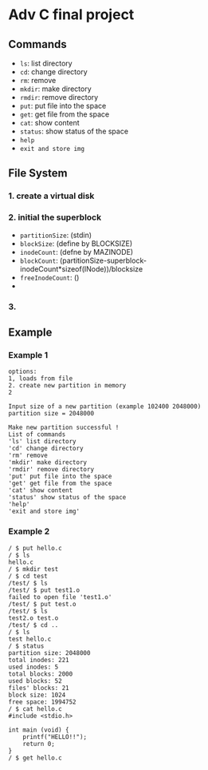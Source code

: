 # Adv C final project

## Commands
- `ls`: list directory
- `cd`: change directory
- `rm`: remove
- `mkdir`: make directory
- `rmdir`: remove directory
- `put`: put file into the space
- `get`: get file from the space
- `cat`: show content
- `status`: show status of the space
- `help`
- `exit and store img`

## File System 

### 1. create a virtual disk
### 2. initial the superblock
- `partitionSize`: (stdin)
- `blockSize`: (define by BLOCKSIZE)
- `inodeCount`: (defne by MAZINODE)
- `blockCount`: (partitionSize-superblock-inodeCount*sizeof(INode))/blocksize
- `freeInodeCount`: ()
- 
### 3. 


## Example
### Example 1
```shell
options:
1, loads from file
2. create new partition in memory
2

Input size of a new partition (example 102400 2048000)
partition size = 2048000

Make new partition successful !
List of commands
'ls' list directory
'cd' change directory
'rm' remove
'mkdir' make directory
'rmdir' remove directory
'put' put file into the space
'get' get file from the space
'cat' show content
'status' show status of the space
'help'
'exit and store img'
```

### Example 2
```shell
/ $ put hello.c
/ $ ls
hello.c
/ $ mkdir test
/ $ cd test
/test/ $ ls
/test/ $ put test1.o
failed to open file 'test1.o'
/test/ $ put test.o
/test/ $ ls
test2.o test.o
/test/ $ cd ..
/ $ ls
test hello.c
/ $ status
partition size: 2048000
total inodes: 221
used inodes: 5
total blocks: 2000
used blocks: 52
files' blocks: 21
block size: 1024
free space: 1994752
/ $ cat hello.c
#include <stdio.h>

int main (void) {
    printf("HELLO!!");
    return 0;
}
/ $ get hello.c
```


